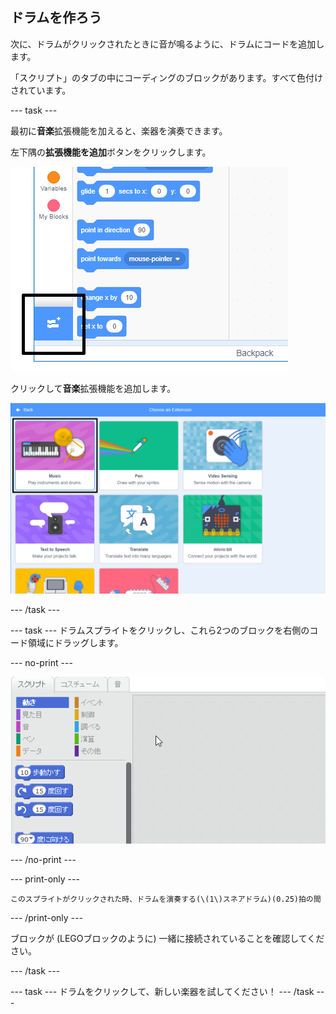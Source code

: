 ## ドラムを作ろう

次に、ドラムがクリックされたときに音が鳴るように、ドラムにコードを追加します。

「スクリプト」のタブの中にコーディングのブロックがあります。すべて色付けされています。

\--- task \---

最初に**音楽**拡張機能を加えると、楽器を演奏できます。

左下隅の**拡張機能を追加**ボタンをクリックします。

![強調表示された拡張ボタンを追加](images/add-extension-annotated.png)

クリックして**音楽**拡張機能を追加します。

![ハイライトされた音楽拡張機能](images/click-music-annotated.png)

\--- /task \---

\--- task \--- ドラムスプライトをクリックし、これら2つのブロックを右側のコード領域にドラッグします。

\--- no-print \---

![スクリーンショット](images/connect-block.gif)

\--- /no-print \---

\--- print-only \---

```blocks3
このスプライトがクリックされた時、ドラムを演奏する(\(1\)スネアドラム)(0.25)拍の間
```

\--- /print-only \---

ブロックが (LEGOブロックのように) 一緒に接続されていることを確認してください。

\--- /task \---

\--- task \--- ドラムをクリックして、新しい楽器を試してください！ \--- /task \---